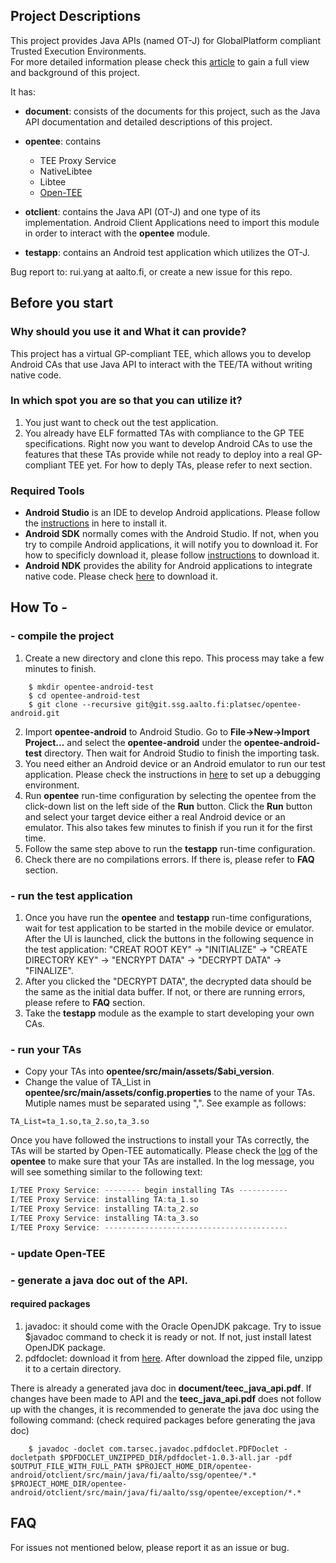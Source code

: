 ## Project Descriptions
This project provides Java APIs (named OT-J) for GlobalPlatform compliant Trusted Execution Environments.<br/>
For more detailed information please check this [article](document/thesis-main.pdf) to gain a full view and background of this project.

It has:
- **document**: consists of the documents for this project, such as the Java API documentation and detailed descriptions of this project.

- **opentee**: contains
	* TEE Proxy Service
	* NativeLibtee
	* Libtee
	* [Open-TEE](https://open-tee.github.io)

- **otclient**: contains the Java API (OT-J) and one type of its implementation. Android Client Applications need to import this module in order to interact with the **opentee** module.

- **testapp**: contains an Android test application which utilizes the OT-J.

Bug report to: rui.yang at aalto.fi, or create a new issue for this repo.

## Before you start
### Why should you use it and What it can provide?
This project has a virtual GP-compliant TEE, which allows you to develop Android CAs that use Java API to interact with the TEE/TA without writing native code.

### In which spot you are so that you can utilize it?
1. You just want to check out the test application.
2. You already have ELF formatted TAs with compliance to the GP TEE specifications. Right now you want to develop Android CAs to use the features that these TAs provide while not ready to deploy into a real GP-compliant TEE yet. For how to deply TAs, please refer to next section.

### Required Tools
* **Android Studio** is an IDE to develop Android applications. Please follow the [instructions](https://developer.android.com/studio/install.html) in here to install it.
* **Android SDK** normally comes with the Android Studio. If not, when you try to compile Android applications, it will notify you to download it. For how to specificly download it, please follow [instructions](https://developer.android.com/studio/command-line/index.html) to download it.
* **Android NDK** provides the ability for Android applications to integrate native code. Please check [here](https://developer.android.com/ndk/downloads/index.html) to download it.

## How To -
### - compile the project
1. Create a new directory and clone this repo. This process may take a few minutes to finish.
```shell
	$ mkdir opentee-android-test
	$ cd opentee-android-test
	$ git clone --recursive git@git.ssg.aalto.fi:platsec/opentee-android.git
```

2. Import **opentee-android** to Android Studio. Go to **File->New->Import Project...** and select the **opentee-android** under the **opentee-android-test** directory. Then wait for Android Studio to finish the importing task.
3. You need either an Android device or an Android emulator to run our test application. Please check the instructions in [here](https://developer.android.com/studio/run/index.html) to set up a debugging environment.
4. Run **opentee** run-time configuration by selecting the opentee from the click-down list on the left side of the **Run** button. Click the **Run** button and select your target device either a real Android device or an emulator. This also takes few minutes to finish if you run it for the first time.
5. Follow the same step above to run the **testapp** run-time configuration.
6. Check there are no compilations errors. If there is, please refer to **FAQ** section.

### - run the test application
1. Once you have run the **opentee** and **testapp** run-time configurations, wait for test application to be started in the mobile device or emulator. After the UI is launched, click the buttons in the following sequence in the test application: "CREAT ROOT KEY" -> "INITIALIZE" -> "CREATE DIRECTORY KEY" -> "ENCRYPT DATA" -> "DECRYPT DATA" -> "FINALIZE".
2. After you clicked the "DECRYPT DATA", the decrypted data should be the same as the initial data buffer. If not, or there are running errors, please refere to **FAQ** section.
3. Take the **testapp** module as the example to start developing your own CAs.

### - run your TAs
* Copy your TAs into **opentee/src/main/assets/$abi_version**.
* Change the value of TA_List in **opentee/src/main/assets/config.properties** to the name of your TAs. Mutiple names must be separated using ",". See example as follows:

```shell
TA_List=ta_1.so,ta_2.so,ta_3.so
```

Once you have followed the instructions to install your TAs correctly, the TAs will be started by Open-TEE automatically. Please check the [log](https://developer.android.com/studio/debug/index.html#systemLog) of the **opentee** to make sure that your TAs are installed. In the log message, you will see something similar to the following text:
```c
I/TEE Proxy Service: -------- begin installing TAs -----------
I/TEE Proxy Service: installing TA:ta_1.so
I/TEE Proxy Service: installing TA:ta_2.so
I/TEE Proxy Service: installing TA:ta_3.so
I/TEE Proxy Service: -----------------------------------------
```

### - update Open-TEE

### - generate a java doc out of the API.
#### required packages
1. javadoc: it should come with the Oracle OpenJDK pakcage. Try to issue $javadoc command to check it is ready or not. If not, just install latest OpenJDK package.
2. pdfdoclet: download it from [here](https://sourceforge.net/projects/pdfdoclet/). After download the zipped file, unzipp it to a certain directory.

There is already a generated java doc in **document/teec_java_api.pdf**. If changes have been made to API and the **teec_java_api.pdf** does not follow up with the changes, it is recommended to generate the java doc using the following command: (check required packages before generating the java doc)
```shell
	$ javadoc -doclet com.tarsec.javadoc.pdfdoclet.PDFDoclet -docletpath $PDFDOCLET_UNZIPPED_DIR/pdfdoclet-1.0.3-all.jar -pdf $OUTPUT_FILE_WITH_FULL_PATH $PROJECT_HOME_DIR/opentee-android/otclient/src/main/java/fi/aalto/ssg/opentee/*.* $PROJECT_HOME_DIR/opentee-android/otclient/src/main/java/fi/aalto/ssg/opentee/exception/*.*
```

## FAQ
For issues not mentioned below, please report it as an issue or bug.
